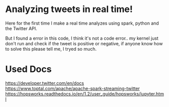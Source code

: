 # Analyzing tweets in real time!

Here for the first time I make a real time analyzes using spark, python and the Twitter API.

But I found a error in this code, I think it's not a code error.. my kernel just don't run and check if the tweet is positive or negative, if anyone know how to solve this please tell me, I tryed so much.

# Used Docs

https://developer.twitter.com/en/docs
https://www.toptal.com/apache/apache-spark-streaming-twitter
https://hopsworks.readthedocs.io/en/1.2/user_guide/hopsworks/jupyter.html

